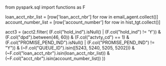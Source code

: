 from pyspark.sql import functions as F

loan_acct_nbr_list = [row['loan_acct_nbr'] for row in email_agent.collect()]
account_number_list = [row['account_number'] for row in hist_tgt.collect()]

acct3 = (acct2.filter(
    (F.col("hold_ind").isNull() | (F.col("hold_ind") != 'Y')) &
    (F.col("dpd").between(46, 60)) &
    (F.col("actvty_cd") == 1) &
    (F.col("PROMISE_PEND_IND").isNull() | (F.col("PROMISE_PEND_IND") != "Y")) &
    (~F.col("QUEUE_ID").isin([5243, 5240, 5205, 5202])) &
    (~F.col("loan_acct_nbr").isin(loan_acct_nbr_list)) &
    (~F.col("acct_nbr").isin(account_number_list))
))
